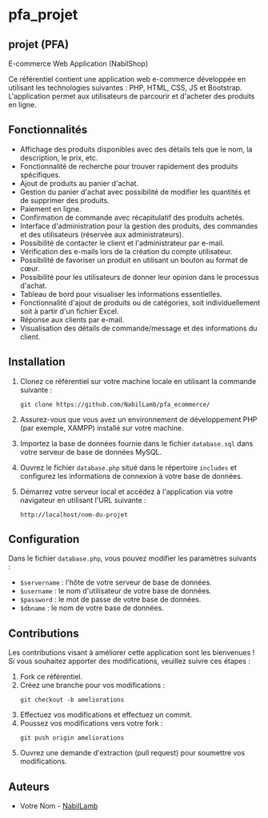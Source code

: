 ﻿# pfa_projet
## projet (PFA)

E-commerce Web Application
(NabilShop)

Ce référentiel contient une application web e-commerce développée en utilisant les technologies suivantes : PHP, HTML, CSS, JS et Bootstrap. L'application permet aux utilisateurs de parcourir et d'acheter des produits en ligne.

## Fonctionnalités

- Affichage des produits disponibles avec des détails tels que le nom, la description, le prix, etc.
- Fonctionnalité de recherche pour trouver rapidement des produits spécifiques.
- Ajout de produits au panier d'achat.
- Gestion du panier d'achat avec possibilité de modifier les quantités et de supprimer des produits.
- Paiement en ligne.
- Confirmation de commande avec récapitulatif des produits achetés.
- Interface d'administration pour la gestion des produits, des commandes et des utilisateurs (réservée aux administrateurs).
- Possibilité de contacter le client et l'administrateur par e-mail.
- Vérification des e-mails lors de la création du compte utilisateur.
- Possibilité de favoriser un produit en utilisant un bouton au format de cœur.
- Possibilité pour les utilisateurs de donner leur opinion dans le processus d'achat.
- Tableau de bord pour visualiser les informations essentielles.
- Fonctionnalité d'ajout de produits ou de catégories, soit individuellement soit à partir d'un fichier Excel.
- Réponse aux clients par e-mail.
- Visualisation des détails de commande/message et des informations du client.

## Installation

1. Clonez ce référentiel sur votre machine locale en utilisant la commande suivante :
   ```
   git clone https://github.com/NabilLamb/pfa_ecommerce/
   ```

2. Assurez-vous que vous avez un environnement de développement PHP (par exemple, XAMPP) installé sur votre machine.

3. Importez la base de données fournie dans le fichier `database.sql` dans votre serveur de base de données MySQL.

4. Ouvrez le fichier `database.php` situé dans le répertoire `includes` et configurez les informations de connexion à votre base de données.

5. Démarrez votre serveur local et accédez à l'application via votre navigateur en utilisant l'URL suivante :
   ```
   http://localhost/nom-du-projet
   ```

## Configuration

Dans le fichier `database.php`, vous pouvez modifier les paramètres suivants :

- `$servername` : l'hôte de votre serveur de base de données.
- `$username` : le nom d'utilisateur de votre base de données.
- `$password` : le mot de passe de votre base de données.
- `$dbname` : le nom de votre base de données.

## Contributions

Les contributions visant à améliorer cette application sont les bienvenues ! Si vous souhaitez apporter des modifications, veuillez suivre ces étapes :

1. Fork ce référentiel.
2. Créez une branche pour vos modifications :
   ```
   git checkout -b ameliorations
   ```
3. Effectuez vos modifications et effectuez un commit.
4. Poussez vos modifications vers votre fork :
   ```
   git push origin ameliorations
   ```
5. Ouvrez une demande d'extraction (pull request) pour soumettre vos modifications.

## Auteurs

- Votre Nom - [NabilLamb](https://github.com/NabilLamb/)
